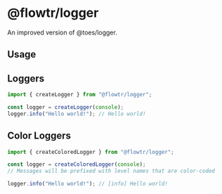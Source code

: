 # @flowtr/logger

An improved version of @toes/logger.

## Usage

## Loggers

```ts
import { createLogger } from "@flowtr/logger";

const logger = createLogger(console);
logger.info("Hello world!"); // Hello world!
```

## Color Loggers

```ts
import { createColoredLogger } from "@flowtr/logger";

const logger = createColoredLogger(console);
// Messages will be prefixed with level names that are color-coded

logger.info("Hello world!"); // [info] Hello world!
```
